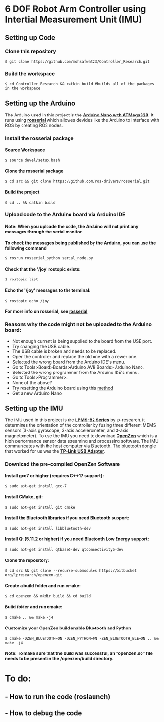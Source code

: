 # 6 DOF Robot Arm Controller using Intertial Measurement Unit (IMU)

## Setting up Code
### Clone this repository
`$ git clone https://github.com/mohsafwat23/Controller_Research.git`

### Build the workspace
`$ cd Controller_Research && catkin build #builds all of the packages in the workspace
`

## Setting up the Arduino

The Arduino used in this project is the [**Arduino Nano with ATMega328**](http://store.arduino.cc/products/arduino-nano). It runs using [**rosserial**](http://wiki.ros.org/rosserial_arduino/Tutorials) which allowes devides like the Arduino to interface with ROS by creating ROS nodes. 

### Install the rosserial package

#### Source Workspace
`$ source devel/setup.bash`

#### Clone the rosserial package
`$ cd src && git clone https://github.com/ros-drivers/rosserial.git`

#### Build the project
`$ cd .. && catkin build`

### Upload code to the Arduino board via Arduino IDE

#### **Note**: When you uploade the code, the Arduino will not print any messages through the serial monitor. 

#### To check the messages being published by the Arduino, you can use the following command:
`$ rosrun rosserial_python serial_node.py`

#### Check that the **'/joy'** rostopic exists:
`$ rostopic list`

#### Echo the **'/joy'** messages to the terminal:
`$ rostopic echo /joy`

#### **For more info on rosserial, see [**rosserial**](http://wiki.ros.org/rosserial)**

### Reasons why the code might not be uploaded to the Arduino board:
- Not enough current is being supplied to the board from the USB port. 
- Try changing the USB cable.
- The USB cable is broken and needs to be replaced. 
- Open the controller and replace the old one with a newer one.
- Selected the wrong board from the Arduino IDE's menu. 
- Go to Tools>Board>Boards>Arduino AVR Boards> Arduino Nano.
- Selected the wrong programmer from the Arduino IDE's menu. 
- Go to Tools>Programmer>.
- None of the above? 
- Try resetting the Arduino board using this [method](https://stackoverflow.com/questions/5290428/how-can-i-reset-an-arduino-board)
- Get a new Arduino Nano

## Setting up the IMU

The IMU used in this project is the [**LPMS-B2 Series**](https://lp-research.com/9-axis-bluetooth-imu-lpmsb2-series/) by lp-research. It determines the orientation of the controller by fusing three different MEMS sensors (3-axis gyroscope, 3-axis accelerometer, and 3-axis magnetometer). To use the IMU you need to download [**OpenZen**](https://lpresearch.bitbucket.io/openzen/latest/index.html) which is a high performance sensor data streaming and processing software. The IMU communicates with the host computer via Bluetooth. The bluetooth dongle that worked for us was the [**TP-Link USB Adapter**](https://www.amazon.com/gp/product/B07V1SZCY6/ref=ppx_yo_dt_b_asin_title_o01_s00?ie=UTF8&psc=1). 

### Download the pre-compiled OpenZen Software
#### Install gcc7 or higher (requires C++17 support): 
`$ sudo apt-get install gcc-7`

#### Install CMake, git: 
`$ sudo apt-get install git cmake`

#### Install the Bluetooth libraries if you need Bluetooth support: 
`$ sudo apt-get install libbluetooth-dev`

#### Install Qt (5.11.2 or higher) if you need Bluetooth Low Energy support: 
`$ sudo apt-get install qtbase5-dev qtconnectivity5-dev`

#### Clone the repository:
`$ cd src && git clone --recurse-submodules https://bitbucket org/lpresearch/openzen.git`

#### Create a build folder and run cmake:
`$ cd openzen && mkdir build && cd build`

#### Build folder and run cmake:
`$ cmake .. && make -j4`

#### Customize your OpenZen build enable Bluetooth and Python
`$ cmake -DZEN_BLUETOOTH=ON -DZEN_PYTHON=ON -ZEN_BLUETOOTH_BLE=ON .. && make -j4`

#### **Note**: To make sure that the build was successful, an **"openzen.so"** file needs to be present in the /openzen/build directory.

# To do:
## - How to run the code (roslaunch)
## - How to debug the code 


